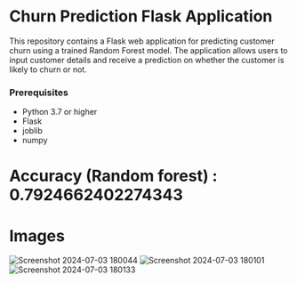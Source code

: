 # Churn Prediction Flask Application

This repository contains a Flask web application for predicting customer churn using a trained Random Forest model. 
The application allows users to input customer details and receive a prediction on whether the customer is likely to churn or not.

### Prerequisites

- Python 3.7 or higher
- Flask
- joblib
- numpy



# Accuracy (Random forest) : 0.7924662402274343

# Images

![Screenshot 2024-07-03 180044](https://github.com/7-karunakar/telecomchurn/assets/123808911/3f75b5e1-b65a-418a-a280-ecf6c5e83f0e)
![Screenshot 2024-07-03 180101](https://github.com/7-karunakar/telecomchurn/assets/123808911/e1fa4286-340d-4469-9127-28f95c4415a4)
![Screenshot 2024-07-03 180133](https://github.com/7-karunakar/telecomchurn/assets/123808911/1dde6166-18f4-4f03-9355-3d994715c2b2)


